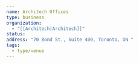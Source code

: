 ```yaml
---
name: Architech Offices
type: business
organization:
  - "[[Architech|Architech]]"
status:
address: "70 Bond St., Suite 400, Toronto, ON "
tags:
  - type/venue
---
```

